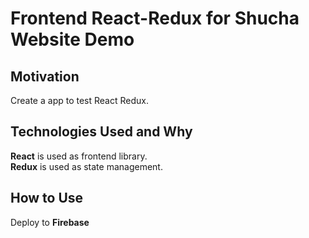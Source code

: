 # Frontend React-Redux for Shucha Website Demo

## Motivation
Create a app to test React Redux.

## Technologies Used and Why
**React** is used as frontend library.  
**Redux** is used as state management.

## How to Use
Deploy to **Firebase**
